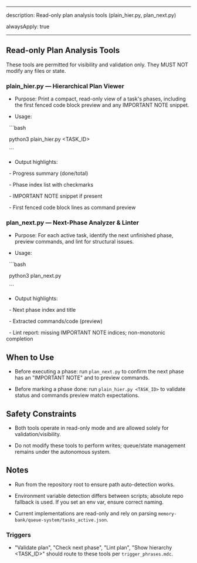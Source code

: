 
---

description: Read-only plan analysis tools (plain_hier.py, plan_next.py)

alwaysApply: true

---

## Read-only Plan Analysis Tools

  

These tools are permitted for visibility and validation only. They MUST NOT modify any files or state.

  

### plain_hier.py — Hierarchical Plan Viewer

- Purpose: Print a compact, read-only view of a task's phases, including the first fenced code block preview and any IMPORTANT NOTE snippet.

- Usage:

  ```bash

  python3 plain_hier.py <TASK_ID>

  ```

- Output highlights:

  - Progress summary (done/total)

  - Phase index list with checkmarks

  - IMPORTANT NOTE snippet if present

  - First fenced code block lines as command preview

  

### plan_next.py — Next-Phase Analyzer & Linter

- Purpose: For each active task, identify the next unfinished phase, preview commands, and lint for structural issues.

- Usage:

  ```bash

  python3 plan_next.py

  ```

- Output highlights:

  - Next phase index and title

  - Extracted commands/code (preview)

  - Lint report: missing IMPORTANT NOTE indices; non-monotonic completion

  

## When to Use

- Before executing a phase: run `plan_next.py` to confirm the next phase has an "IMPORTANT NOTE" and to preview commands.

- Before marking a phase done: run `plain_hier.py <TASK_ID>` to validate status and commands preview match expectations.

  

## Safety Constraints

- Both tools operate in read-only mode and are allowed solely for validation/visibility.

- Do not modify these tools to perform writes; queue/state management remains under the autonomous system.

  

## Notes

- Run from the repository root to ensure path auto-detection works.

- Environment variable detection differs between scripts; absolute repo fallback is used. If you set an env var, ensure correct naming.

- Current implementations are read-only and rely on parsing `memory-bank/queue-system/tasks_active.json`.

  

### Triggers

- "Validate plan", "Check next phase", "Lint plan", "Show hierarchy <TASK_ID>" should route to these tools per `trigger_phrases.mdc`.